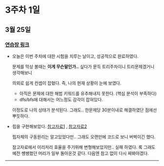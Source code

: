 # 3주차 1일

## 3월 25일
### [연습장 링크](https://jamboard.google.com/d/1RRtbY93_O4TBnbjJpeqyfENN1hR6pqw5t6wcvkEVJTs/edit?usp=sharing)

- 오늘은 이번 주차에 대한 시험을 치루는 날이고, 성공적으로 완료하였다.

    문제를 막상 볼때는 **이게 무슨말인가..** 싶다가 문득 트리주차이니 트리문제겠거니 생각해보니

    의외로 쉽게 컨셉이 잡혔다. 즉, 나의 현재 상황이 눈에 보였다.
  - 아직은 문제에 대한 해법 키워드를 유추해내지 못한다. (핵심 분석이 부족하다)
  - dfs/bfs에 대해서는 어느정도 감각이 잡혀있다.

  이정도로 나의 상태가 분석된다. 그래도.. 한문제당 30분이내로 해결하였단 점에선 뿌듯하다. 

- 힙을 구현해보았다. [참고자료1](https://rninche01.tistory.com/entry/%EC%A0%95%EB%A0%AC-%EC%95%8C%EA%B3%A0%EB%A6%AC%EC%A6%98-04-%ED%9E%99-%EC%A0%95%EB%A0%AC)
, [참고자료2](https://intrepidgeeks.com/tutorial/implement-python-heap-data-structure-using-module-x)

  힙자체의 구동원리는 알고있었다만.. 그래도 오랜만에 코드로 보니 버벅이긴 했다.

  참고자료에서 이리저리 효율을 주기위해 변형해보았지만.. 실패 하였다.
록
  그래도 예전 썡쌩했던 머리가 일부 돌아온것 같다. 다음엔 참고 없이 다시 짜봐야겠다.

---
